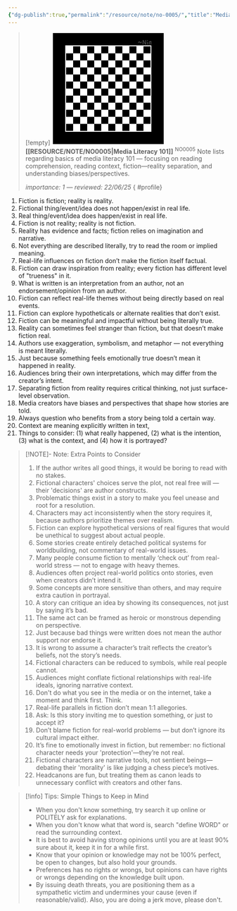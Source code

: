 ```yaml
---
{"dg-publish":true,"permalink":"/resource/note/no-0005/","title":"Media Literacy 101","tags":["-note","-meta"]}
---
```


>[!empty]
> ![RESOURCE/ASSET/OTHER/PlaceholderIcon.png|icon](/img/user/RESOURCE/ASSET/OTHER/PlaceholderIcon.png) <b class="title">[[RESOURCE/NOTE/NO0005\|Media Literacy 101]]</b> <sup class="title">NO0005</sup> <b> </b>
> Note lists regarding basics of media literacy 101 — focusing on reading comprehension, reading context, fiction—reality separation, and understanding biases/perspectives.
> 
> <i class="small">importance: 1 — reviewed: 22/06/25</i>
{ #profile}


1. Fiction is fiction; reality is reality.
2. Fictional thing/event/idea does not happen/exist in real life.
3. Real thing/event/idea does happen/exist in real life.
4. Fiction is not reality; reality is not fiction.
5. Reality has evidence and facts; fiction relies on imagination and narrative.
6. Not everything are described literally, try to read the room or implied meaning.
7. Real-life influences on fiction don’t make the fiction itself factual.
8. Fiction can draw inspiration from reality; every fiction has different level of "trueness" in it.
9. What is written is an interpretation from an author, not an endorsement/opinion from an author.
10. Fiction can reflect real-life themes without being directly based on real events.
11. Fiction can explore hypotheticals or alternate realities that don’t exist.
12. Fiction can be meaningful and impactful without being literally true.
13. Reality can sometimes feel stranger than fiction, but that doesn’t make fiction real.
14. Authors use exaggeration, symbolism, and metaphor — not everything is meant literally.
15. Just because something feels emotionally true doesn’t mean it happened in reality.
16. Audiences bring their own interpretations, which may differ from the creator’s intent.
17. Separating fiction from reality requires critical thinking, not just surface-level observation.
18. Media creators have biases and perspectives that shape how stories are told.
19. Always question who benefits from a story being told a certain way.
20. Context are meaning explicitly written in text, 
21. Things to consider: (1) what really happened, (2) what is the intention, (3) what is the context, and (4) how it is portrayed?

> [!NOTE]- Note: Extra Points to Consider
> 1. If the author writes all good things, it would be boring to read with no stakes.
> 2. Fictional characters' choices serve the plot, not real free will — their 'decisions' are author constructs.
> 3. Problematic things exist in a story to make you feel unease and root for a resolution.
> 4. Characters may act inconsistently when the story requires it, because authors prioritize themes over realism.
> 5. Fiction can explore hypothetical versions of real figures that would be unethical to suggest about actual people.
> 6. Some stories create entirely detached political systems for worldbuilding, not commentary of real-world issues.
> 7. Many people consume fiction to mentally ‘check out’ from real-world stress — not to engage with heavy themes.
> 8. Audiences often project real-world politics onto stories, even when creators didn’t intend it.
> 9. Some concepts are more sensitive than others, and may require extra caution in portrayal.
> 10. A story can critique an idea by showing its consequences, not just by saying it’s bad.
> 11. The same act can be framed as heroic or monstrous depending on perspective.
> 12. Just because bad things were written does not mean the author support nor endorse it.
> 13. It is wrong to assume a character’s trait reflects the creator’s beliefs, not the story’s needs.
> 14. Fictional characters can be reduced to symbols, while real people cannot.
> 15. Audiences might conflate fictional relationships with real-life ideals, ignoring narrative context.
> 16. Don't do what you see in the media or on the internet, take a moment and think first. Think.
> 17. Real-life parallels in fiction don’t mean 1:1 allegories.
> 18. Ask: Is this story inviting me to question something, or just to accept it?
> 19. Don’t blame fiction for real-world problems — but don’t ignore its cultural impact either.
> 20. It’s fine to emotionally invest in fiction, but remember: no fictional character needs your 'protection'—they’re not real.
> 21. Fictional characters are narrative tools, not sentient beings—debating their 'morality' is like judging a chess piece’s motives.
> 22. Headcanons are fun, but treating them as canon leads to unnecessary conflict with creators and other fans.

>[!info] Tips: Simple Things to Keep in Mind
>- When you don't know something, try search it up online or POLITELY ask for explanations.
>- When you don't know what that word is, search "define WORD" or read the surrounding context.
>- It is best to avoid having strong opinions until you are at least 90% sure about it, keep it in for a while first.
>- Know that your opinion or knowledge may not be 100% perfect, be open to changes, but also hold your grounds.
>- Preferences has no rights or wrongs, but opinions can have rights or wrongs depending on the knowledge built upon.
>- By issuing death threats, you are positioning them as a sympathetic victim and undermines your cause (even if reasonable/valid). Also, you are doing a jerk move, please don't.

